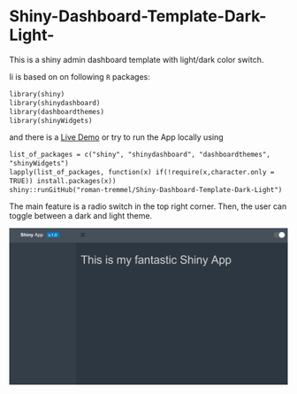 # Shiny-Dashboard-Template-Dark-Light-
This is a shiny admin dashboard template with light/dark color switch. 

Ii is based on on following `R` packages: 

    library(shiny)
    library(shinydashboard)
    library(dashboardthemes)
    library(shinyWidgets)

and there is a [Live Demo](https://roman-tremmel.shinyapps.io/Shiny_Dashboard_Dark_light/) or try to run the App locally using   


    list_of_packages = c("shiny", "shinydashboard", "dashboardthemes", "shinyWidgets")
    lapply(list_of_packages, function(x) if(!require(x,character.only = TRUE)) install.packages(x))
    shiny::runGitHub("roman-tremmel/Shiny-Dashboard-Template-Dark-Light")



The main feature is a radio switch in the top right corner. Then, the user can toggle between a dark and light theme.  

<img src="/app.png" />
